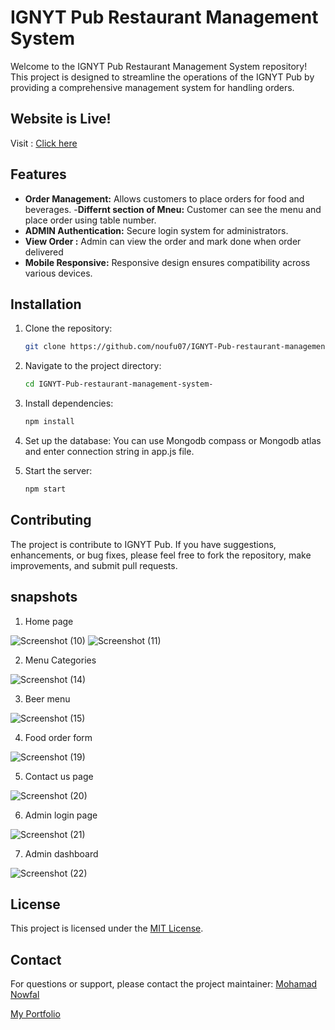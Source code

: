 # IGNYT Pub Restaurant Management System

Welcome to the IGNYT Pub Restaurant Management System repository! This project is designed to streamline the operations of the IGNYT Pub by providing a comprehensive management system for handling orders.

## Website is Live!
Visit : [Click here](https://ignytpub.vercel.app/)
## Features

- **Order Management:** Allows customers to place orders for food and beverages.
-**Differnt section of Mneu:** Customer can see the menu and place order using table number.
- **ADMIN Authentication:** Secure login system for administrators.
- **View Order :** Admin can view the order and mark done when order delivered
- **Mobile Responsive:** Responsive design ensures compatibility across various devices.


## Installation

1. Clone the repository:
   ```bash
   git clone https://github.com/noufu07/IGNYT-Pub-restaurant-management-system-.git

2. Navigate to the project directory:
   ```bash
   cd IGNYT-Pub-restaurant-management-system-

3. Install dependencies:
     ```bash
     npm install
     
4. Set up the database:
  You can use Mongodb compass or Mongodb atlas and enter connection string in app.js file.

5. Start the server:
   ```bash
   npm start
## Contributing
The project is contribute to IGNYT Pub. If you have suggestions, enhancements, or bug fixes, please feel free to fork the repository, make improvements, and submit pull requests.

## snapshots
1. Home page

![Screenshot (10)](https://github.com/noufu07/IGNYT-Pub-restaurant-management-system-/assets/99672808/f92b54cc-ef01-449d-8b60-ba1c69acc110)
![Screenshot (11)](https://github.com/noufu07/IGNYT-Pub-restaurant-management-system-/assets/99672808/af024bc5-e86d-41c0-ac48-eb1acc0ab1cd)

2. Menu Categories

![Screenshot (14)](https://github.com/noufu07/IGNYT-Pub-restaurant-management-system-/assets/99672808/490bbab9-0a99-4a42-883d-b31bd47019f7)

3. Beer menu

![Screenshot (15)](https://github.com/noufu07/IGNYT-Pub-restaurant-management-system-/assets/99672808/98f93f45-21f7-464c-8a9f-dbe14f599802)

4. Food order form

![Screenshot (19)](https://github.com/noufu07/IGNYT-Pub-restaurant-management-system-/assets/99672808/211a08c5-10b8-494b-a73b-3f011cf5f047)


5. Contact us page

![Screenshot (20)](https://github.com/noufu07/IGNYT-Pub-restaurant-management-system-/assets/99672808/263a8649-a8f5-4884-9368-a0ee656dc96f)

6. Admin login page

![Screenshot (21)](https://github.com/noufu07/IGNYT-Pub-restaurant-management-system-/assets/99672808/e072b4e5-443a-44e6-be25-5e9c9184104e)

7. Admin dashboard

![Screenshot (22)](https://github.com/noufu07/IGNYT-Pub-restaurant-management-system-/assets/99672808/666dc04b-d224-459a-a6f7-379c87051b53)


## License
This project is licensed under the [MIT License](https://github.com/noufu07/IGNYT-Pub-restaurant-management-system-/blob/main/LICENSE).

## Contact
For questions or support, please contact the project maintainer:
[Mohamad Nowfal](https://github.com/noufu07)

[My Portfolio](https://noufu.vercel.app/)

